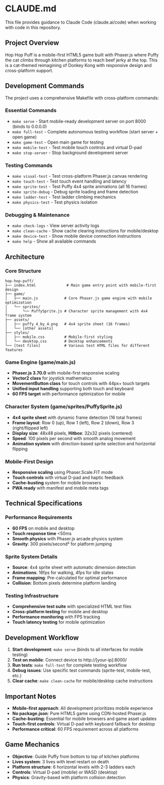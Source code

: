 # CLAUDE.md

This file provides guidance to Claude Code (claude.ai/code) when working with code in this repository.

## Project Overview

Hop Hop Puff is a mobile-first HTML5 game built with Phaser.js where Puffy the cat climbs through kitchen platforms to reach beef jerky at the top. This is a cat-themed reimagining of Donkey Kong with responsive design and cross-platform support.

## Development Commands

The project uses a comprehensive Makefile with cross-platform commands:

### Essential Commands
- `make serve` - Start mobile-ready development server on port 8000 (binds to 0.0.0.0)
- `make full-test` - Complete autonomous testing workflow (start server + open game)
- `make game-test` - Open main game for testing
- `make mobile-test` - Test mobile touch controls and virtual D-pad
- `make stop-server` - Stop background development server

### Testing Commands
- `make visual-test` - Test cross-platform Phaser.js canvas rendering
- `make touch-test` - Test touch event handling and latency
- `make sprite-test` - Test Puffy 4x4 sprite animations (all 16 frames)
- `make sprite-debug` - Debug sprite loading and frame detection
- `make ladder-test` - Test ladder climbing mechanics
- `make physics-test` - Test physics isolation

### Debugging & Maintenance
- `make check-logs` - View server activity logs
- `make clean-cache` - Show cache clearing instructions for mobile/desktop
- `make device-test` - Show mobile device connection instructions
- `make help` - Show all available commands

## Architecture

### Core Structure
```
hop-hop-puff/
├── index.html              # Main game entry point with mobile-first design
├── game/
│   ├── main.js            # Core Phaser.js game engine with mobile optimization
│   └── sprites/
│       └── PuffySprite.js # Character sprite management with 4x4 frame system
├── assets/
│   ├── puffy_4_by_4.png   # 4x4 sprite sheet (16 frames)
│   └── [other assets]
├── styles/
│   ├── mobile.css         # Mobile-first styling
│   └── desktop.css        # Desktop enhancements
└── [test files]           # Various test HTML files for different features
```

### Game Engine (game/main.js)
- **Phaser.js 3.70.0** with mobile-first responsive scaling
- **Vector2 class** for joystick mathematics
- **MovementButton class** for touch controls with 44px+ touch targets
- **Unified input handling** supporting both touch and keyboard
- **60 FPS target** with performance optimization for mobile

### Character System (game/sprites/PuffySprite.js)
- **4x4 sprite sheet** with dynamic frame detection (16 total frames)
- **Frame layout**: Row 0 (up), Row 1 (left), Row 2 (down), Row 3 (right/flipped left)
- **Display size**: 48x48 pixels, **Hitbox**: 32x32 pixels (centered)
- **Speed**: 100 pixels per second with smooth analog movement
- **Animation system** with direction-based sprite selection and horizontal flipping

### Mobile-First Design
- **Responsive scaling** using Phaser.Scale.FIT mode
- **Touch controls** with virtual D-pad and haptic feedback
- **Cache-busting** system for mobile browsers
- **PWA ready** with manifest and mobile meta tags

## Technical Specifications

### Performance Requirements
- **60 FPS** on mobile and desktop
- **Touch response time** <50ms
- **Smooth physics** with Phaser.js arcade physics system
- **Gravity**: 300 pixels/second² for platform jumping

### Sprite System Details
- **Source**: 4x4 sprite sheet with automatic dimension detection
- **Animations**: 16fps for walking, 4fps for idle states
- **Frame mapping**: Pre-calculated for optimal performance
- **Collision**: Bottom pixels determine platform landing

### Testing Infrastructure
- **Comprehensive test suite** with specialized HTML test files
- **Cross-platform testing** for mobile and desktop
- **Performance monitoring** with FPS tracking
- **Touch latency testing** for mobile optimization

## Development Workflow

1. **Start development**: `make serve` (binds to all interfaces for mobile testing)
2. **Test on mobile**: Connect device to http://[your-ip]:8000/
3. **Run tests**: `make full-test` for complete testing workflow
4. **Debug issues**: Use specific test commands (sprite-test, mobile-test, etc.)
5. **Clear cache**: `make clean-cache` for mobile/desktop cache instructions

## Important Notes

- **Mobile-first approach**: All development prioritizes mobile experience
- **No package.json**: Pure HTML5 game using CDN-hosted Phaser.js
- **Cache-busting**: Essential for mobile browsers and game asset updates
- **Touch-first controls**: Virtual D-pad with keyboard fallback for desktop
- **Performance critical**: 60 FPS requirement across all platforms

## Game Mechanics

- **Objective**: Guide Puffy from bottom to top of kitchen platforms
- **Lives system**: 3 lives with level restart on death
- **Platform structure**: 6 horizontal levels with 2-3 ladders each
- **Controls**: Virtual D-pad (mobile) or WASD (desktop)
- **Physics**: Gravity-based with platform collision detection